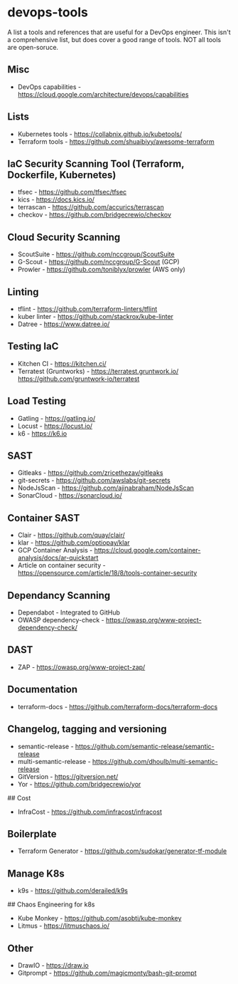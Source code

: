 # devops-tools
A list a tools and references that are useful for a DevOps engineer. This isn't a comprehensive list, but does cover a good range of tools. NOT all tools are open-soruce.

## Misc
- DevOps capabilities - https://cloud.google.com/architecture/devops/capabilities

## Lists
- Kubernetes tools - https://collabnix.github.io/kubetools/
- Terraform tools - https://github.com/shuaibiyy/awesome-terraform


## IaC Security Scanning Tool (Terraform, Dockerfile, Kubernetes)
- tfsec - https://github.com/tfsec/tfsec
- kics - https://docs.kics.io/
- terrascan - https://github.com/accurics/terrascan
- checkov - https://github.com/bridgecrewio/checkov

## Cloud Security Scanning
- ScoutSuite - https://github.com/nccgroup/ScoutSuite
- G-Scout - https://github.com/nccgroup/G-Scout (GCP)
- Prowler - https://github.com/toniblyx/prowler (AWS only)

## Linting
- tflint - https://github.com/terraform-linters/tflint
- kuber linter - https://github.com/stackrox/kube-linter
- Datree - https://www.datree.io/

## Testing IaC
- Kitchen CI - https://kitchen.ci/
- Terratest (Gruntworks) - https://terratest.gruntwork.io/  https://github.com/gruntwork-io/terratest

## Load Testing 
- Gatling - https://gatling.io/
- Locust - https://locust.io/
- k6 - https://k6.io

## SAST
- Gitleaks - https://github.com/zricethezav/gitleaks
- git-secrets - https://github.com/awslabs/git-secrets
- NodeJsScan - https://github.com/ajinabraham/NodeJsScan
- SonarCloud - https://sonarcloud.io/

## Container SAST
- Clair - https://github.com/quay/clair/
- klar - https://github.com/optiopay/klar
- GCP Container Analysis - https://cloud.google.com/container-analysis/docs/ar-quickstart
- Article on container security - https://opensource.com/article/18/8/tools-container-security

## Dependancy Scanning
- Dependabot - Integrated to GitHub
- OWASP dependency-check - https://owasp.org/www-project-dependency-check/

## DAST
- ZAP - https://owasp.org/www-project-zap/

## Documentation
- terraform-docs - https://github.com/terraform-docs/terraform-docs

## Changelog, tagging and versioning
- semantic-release - https://github.com/semantic-release/semantic-release
- multi-semantic-release - https://github.com/dhoulb/multi-semantic-release
- GitVersion - https://gitversion.net/
- Yor - https://github.com/bridgecrewio/yor

## Cost
- InfraCost - https://github.com/infracost/infracost

## Boilerplate
- Terraform Generator - https://github.com/sudokar/generator-tf-module

## Manage K8s
- k9s - https://github.com/derailed/k9s

## Chaos Engineering for k8s
- Kube Monkey - https://github.com/asobti/kube-monkey 
- Litmus - https://litmuschaos.io/ 

## Other
- DrawIO - https://draw.io
- Gitprompt - https://github.com/magicmonty/bash-git-prompt
